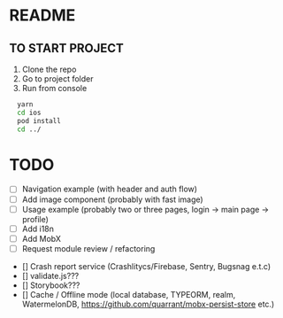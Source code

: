 # README


## TO START PROJECT

1. Clone the repo
1. Go to project folder
1. Run from console

  ```sh
    yarn
    cd ios
    pod install
    cd ../
  ```
# TODO

- [ ] Navigation example (with header and auth flow)
- [ ] Add image component (probably with fast image)
- [ ] Usage example (probably two or three pages, login -> main page -> profile)
- [ ] Add i18n
- [ ] Add MobX
- [ ] Request module review / refactoring
- [] Crash report service (Crashlitycs/Firebase, Sentry, Bugsnag e.t.c)
- [] validate.js???
- [] Storybook???
- [] Cache / Offline mode (local database, TYPEORM, realm, WatermelonDB, https://github.com/quarrant/mobx-persist-store
 etc.)
